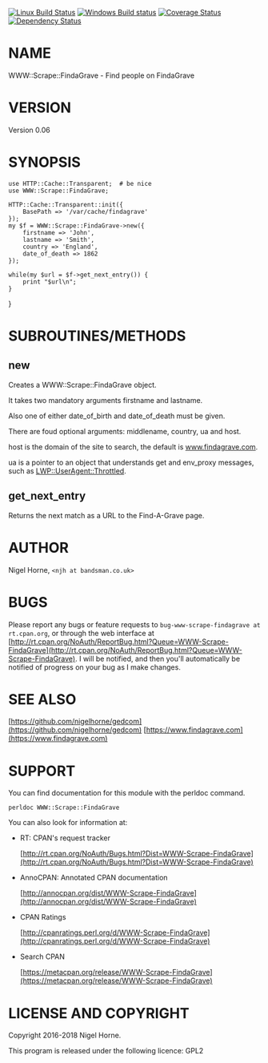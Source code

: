 [![Linux Build Status](https://travis-ci.org/nigelhorne/WWW-Scrape-FindaGrave.svg?branch=master)](https://travis-ci.org/nigelhorne/WWW-Scrape-FindaGrave)
[![Windows Build status](https://ci.appveyor.com/api/projects/status/ra6839k5wpno9xf0?svg=true)](https://ci.appveyor.com/project/nigelhorne/www-scrape-findagrave)
[![Coverage Status](https://coveralls.io/repos/github/nigelhorne/WWW-Scrape-FindaGrave/badge.svg?branch=master)](https://coveralls.io/github/nigelhorne/WWW-Scrape-FindaGrave?branch=master)
[![Dependency Status](https://dependencyci.com/github/nigelhorne/WWW-Scrape-FindaGrave/badge)](https://dependencyci.com/github/nigelhorne/WWW-Scrape-FindaGrave)

# NAME

WWW::Scrape::FindaGrave - Find people on FindaGrave

# VERSION

Version 0.06

# SYNOPSIS

    use HTTP::Cache::Transparent;  # be nice
    use WWW::Scrape::FindaGrave;

    HTTP::Cache::Transparent::init({
        BasePath => '/var/cache/findagrave'
    });
    my $f = WWW::Scrape::FindaGrave->new({
        firstname => 'John',
        lastname => 'Smith',
        country => 'England',
        date_of_death => 1862
    });

    while(my $url = $f->get_next_entry()) {
        print "$url\n";
    }
}

# SUBROUTINES/METHODS

## new

Creates a WWW::Scrape::FindaGrave object.

It takes two mandatory arguments firstname and lastname.

Also one of either date\_of\_birth and date\_of\_death must be given.

There are foud optional arguments: middlename, country, ua and host.

host is the domain of the site to search, the default is www.findagrave.com.

ua is a pointer to an object that understands get and env\_proxy messages, such
as [LWP::UserAgent::Throttled](https://metacpan.org/pod/LWP::UserAgent::Throttled).

## get\_next\_entry

Returns the next match as a URL to the Find-A-Grave page.

# AUTHOR

Nigel Horne, `<njh at bandsman.co.uk>`

# BUGS

Please report any bugs or feature requests to `bug-www-scrape-findagrave at rt.cpan.org`,
or through the web interface at
[http://rt.cpan.org/NoAuth/ReportBug.html?Queue=WWW-Scrape-FindaGrave](http://rt.cpan.org/NoAuth/ReportBug.html?Queue=WWW-Scrape-FindaGrave).
I will be notified, and then you'll
automatically be notified of progress on your bug as I make changes.

# SEE ALSO

[https://github.com/nigelhorne/gedcom](https://github.com/nigelhorne/gedcom)
[https://www.findagrave.com](https://www.findagrave.com)

# SUPPORT

You can find documentation for this module with the perldoc command.

    perldoc WWW::Scrape::FindaGrave

You can also look for information at:

- RT: CPAN's request tracker

    [http://rt.cpan.org/NoAuth/Bugs.html?Dist=WWW-Scrape-FindaGrave](http://rt.cpan.org/NoAuth/Bugs.html?Dist=WWW-Scrape-FindaGrave)

- AnnoCPAN: Annotated CPAN documentation

    [http://annocpan.org/dist/WWW-Scrape-FindaGrave](http://annocpan.org/dist/WWW-Scrape-FindaGrave)

- CPAN Ratings

    [http://cpanratings.perl.org/d/WWW-Scrape-FindaGrave](http://cpanratings.perl.org/d/WWW-Scrape-FindaGrave)

- Search CPAN

    [https://metacpan.org/release/WWW-Scrape-FindaGrave](https://metacpan.org/release/WWW-Scrape-FindaGrave)

# LICENSE AND COPYRIGHT

Copyright 2016-2018 Nigel Horne.

This program is released under the following licence: GPL2
